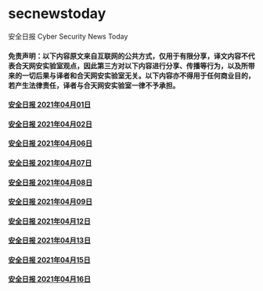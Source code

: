 # secnewstoday

安全日报 Cyber Security News Today

#### 免责声明：以下内容原文来自互联网的公共方式，仅用于有限分享，译文内容不代表合天网安实验室观点，因此第三方对以下内容进行分享、传播等行为，以及所带来的一切后果与译者和合天网安实验室无关。以下内容亦不得用于任何商业目的，若产生法律责任，译者与合天网安实验室一律不予承担。

#### [安全日报 2021年04月01日](https://github.com/hetianlab/secnewstoday/blob/master/Apr.2021/secnews-20210401.md)
#### [安全日报 2021年04月02日](https://github.com/hetianlab/secnewstoday/blob/master/Apr.2021/secnews-20210402.md)
#### [安全日报 2021年04月06日](https://github.com/hetianlab/secnewstoday/blob/master/Apr.2021/secnews-20210406.md)
#### [安全日报 2021年04月07日](https://github.com/hetianlab/secnewstoday/blob/master/Apr.2021/secnews-20210407.md)
#### [安全日报 2021年04月08日](https://github.com/hetianlab/secnewstoday/blob/master/Apr.2021/secnews-20210408.md)
#### [安全日报 2021年04月09日](https://github.com/hetianlab/secnewstoday/blob/master/Apr.2021/secnews-20210409.md)
#### [安全日报 2021年04月12日](https://github.com/hetianlab/secnewstoday/blob/master/Apr.2021/secnews-20210412.md)
#### [安全日报 2021年04月13日](https://github.com/hetianlab/secnewstoday/blob/master/Apr.2021/secnews-20210413.md)
#### [安全日报 2021年04月15日](https://github.com/hetianlab/secnewstoday/blob/master/Apr.2021/secnews-20210415.md)
#### [安全日报 2021年04月16日](https://github.com/hetianlab/secnewstoday/blob/master/Apr.2021/secnews-20210416.md)

